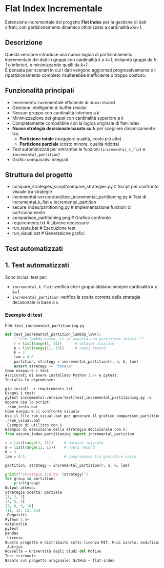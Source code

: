 # Flat Index Incrementale
Estensione incrementale del progetto **Flat Index** per la gestione di dati cifrati, con partizionamento dinamico ottimizzato a cardinalità *k/k+1*.

## Descrizione
Questa versione introduce una nuova logica di partizionamento incrementale dei dati in gruppi con cardinalità *k* o *k+1*, evitando gruppi da *k-1* o inferiori, e minimizzando quelli da *k+1*.  
È pensata per scenari in cui i dati vengono aggiornati progressivamente e il ripartizionamento completo risulterebbe inefficiente o troppo costoso.

##  Funzionalità principali
- Inserimento incrementale efficiente di nuovi record  
- Gestione intelligente di buffer residui  
- Nessun gruppo con cardinalità inferiore a *k*  
- Minimizzazione dei gruppi con cardinalità superiore a *k*  
- Completamente compatibile con la logica originale di flat-index  
- **Nuova strategia decisionale basata su λ** per scegliere dinamicamente tra:
  - **Partizione totale** (maggiore qualità, costo più alto)  
  - **Partizione parziale** (costo minore, qualità ridotta)  
- Test automatizzati per entrambe le funzioni (`incremental_k_flat` e `incremental_partition`)  
- Grafici comparativi integrati  

##  Struttura del progetto
- compare_strategies_script/compare_strategies.py # Script per confronto visuale tra strategie
- incremental-version/test/test_incremental_partitioning.py # Test di incremental_k_flat e incremental_partition
- secure_index/partitioning.py # Implementazione funzioni di partizionamento
- comparison_partitioning.png # Grafico confronto
- requirements.txt # Librerie necessarie
- run_tests.bat # Esecuzione test
- run_visual.bat # Generazione grafici

##  Test automatizzati
## 1. Test automatizzati

Sono inclusi test per:

- `incremental_k_flat`: verifica che i gruppi abbiano sempre cardinalità *k* o *k+1*.  
- `incremental_partition`: verifica la scelta corretta della strategia decisionale in base a `λ`.  

### Esempio di test

File: `test_incremental_partitioning.py`

```python
def test_incremental_partition_lambda_low():
    """Con lambda basso, ci si aspetta una partizione totale."""
    r = list(range(1, 11))      # dataset iniziale
    n = list(range(11, 15))     # nuovi record
    k = 3
    lam = 0.0
    partition, strategy = incremental_partition(r, n, k, lam)
    assert strategy == "totale"
Come eseguire i test
Assicurati di avere installato Python 3.8+ e pytest.
Installa le dipendenze:

pip install -r requirements.txt
Esegui i test:
pytest incremental-version/test/test_incremental_partitioning.py -v
Oppure usa lo script:
./run_tests.bat
Come eseguire il confronto visuale
Usa il file run_visual.bat per generare il grafico comparison_partitioning.png, che mostra le differenze tra il partizionamento classico e incrementale:
./run_visual.bat
 Esempio di utilizzo con λ
Esempio di esecuzione della strategia decisionale con λ:
from secure_index.partitioning import incremental_partition

r = list(range(1, 11))     # dataset iniziale
n = list(range(11, 15))    # nuovi record
k = 3
lam = 0.5                  # compromesso tra qualità e costo

partition, strategy = incremental_partition(r, n, k, lam)

print(f"Strategia scelta: {strategy}")
for group in partition:
    print(group)
Output atteso:
Strategia scelta: parziale
[1, 2, 3]
[4, 5, 6]
[7, 8, 9, 10]
[11, 12, 13, 14]
 Requisiti
Python 3.8+
matplotlib
pytest
pandas
 Licenza
Questo progetto è distribuito sotto licenza MIT. Puoi usarlo, modificarlo e condividerlo liberamente.
 Autrice
Rossella – Università degli Studi del Molise
Tesi triennale
Basato sul progetto originale: GitHub – flat-index
